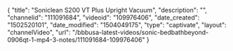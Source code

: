 {
    "title": "Soniclean S200 VT Plus Upright Vacuum",
    "description": "",
    "channelid": "111091684",
    "videoid": "109976406",
    "date_created": "1502520101",
    "date_modified": "1504049175",
    "type": "captivate",
    "layout": "channelVideo",
    "url": "\/bbbusa-latest-videos\/sonic-bedbathbeyond-0906qt-1-mp4-3-notes\/111091684-109976406"
}